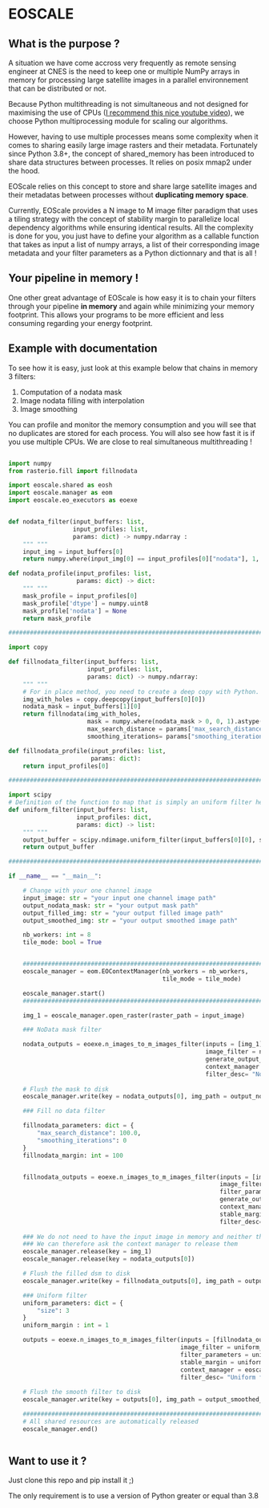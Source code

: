# EOSCALE

## What is the purpose ?

A situation we have come accross very frequently as remote sensing engineer at CNES is the need to keep one or multiple NumPy arrays in memory for processing large satellite images in a parallel environnement that can be distributed or not.

Because Python multithreading is not simultaneous and not designed for maximising the use of CPUs ([I recommend this nice youtube video](https://www.youtube.com/watch?v=AZnGRKFUU0c)), we choose Python multiprocessing module for scaling our algorithms.

However, having to use multiple processes means some complexity when it comes to sharing easily large image rasters and their metadata. Fortunately since Python 3.8+, the concept of shared_memory has been introduced to share data structures between processes. It relies on posix mmap2 under the hood.

EOScale relies on this concept to store and share large satellite images and their metadatas between processes without **duplicating memory space**.

Currently, EOScale provides a N image to M image filter paradigm that uses a tiling strategy with the concept of stability margin to parallelize local dependency algorithms while ensuring identical results. All the complexity is done for you, you just have to define your algorithm as a callable function that takes as input a list of numpy arrays, a list of their corresponding image metadata and your filter parameters as a Python dictionnary and that is all !

## Your pipeline in memory !

One other great advantage of EOScale is how easy it is to chain your filters through your pipeline **in memory** and again while minimizing your memory footprint. This allows your programs to be more efficient and less consuming regarding your energy footprint. 

## Example with documentation

To see how it is easy, just look at this example below that chains in memory 3 filters:
1. Computation of a nodata mask
1. Image nodata filling with interpolation
1. Image smoothing

You can profile and monitor the memory consumption and you will see that no duplicates are stored for each process. You will also see how fast it is if you use multiple CPUs. We are close to real simultaneous multithreading !

```python

import numpy
from rasterio.fill import fillnodata

import eoscale.shared as eosh
import eoscale.manager as eom
import eoscale.eo_executors as eoexe


def nodata_filter(input_buffers: list, 
                  input_profiles: list, 
                  params: dict) -> numpy.ndarray :
    """ """
    input_img = input_buffers[0]
    return numpy.where(input_img[0] == input_profiles[0]["nodata"], 1, 0 ).astype(numpy.uint8)

def nodata_profile(input_profiles: list,
                   params: dict) -> dict:
    """ """
    mask_profile = input_profiles[0]
    mask_profile['dtype'] = numpy.uint8
    mask_profile['nodata'] = None
    return mask_profile

###############################################################################################

import copy

def fillnodata_filter(input_buffers: list,
                      input_profiles: list,
                      params: dict) -> numpy.ndarray:
    """ """
    # For in place method, you need to create a deep copy with Python.
    img_with_holes = copy.deepcopy(input_buffers[0][0])
    nodata_mask = input_buffers[1][0]
    return fillnodata(img_with_holes, 
                      mask = numpy.where(nodata_mask > 0, 0, 1).astype(numpy.uint8), 
                      max_search_distance = params['max_search_distance'],
                      smoothing_iterations= params["smoothing_iterations"])

def fillnodata_profile(input_profiles: list,
                       params: dict):
    return input_profiles[0]

###############################################################################################

import scipy
# Definition of the function to map that is simply an uniform filter here
def uniform_filter(input_buffers: list, 
                   input_profiles: dict, 
                   params: dict) -> list:
    """ """
    output_buffer = scipy.ndimage.uniform_filter(input_buffers[0][0], size=params["size"])
    return output_buffer

##############################################################################################

if __name__ == "__main__":

    # Change with your one channel image
    input_image: str = "your input one channel image path"
    output_nodata_mask: str = "your output mask path"
    output_filled_img: str = "your output filled image path"
    output_smoothed_img: str = "your output smoothed image path"

    nb_workers: int = 8
    tile_mode: bool = True


    #############################################################################################################################
    eoscale_manager = eom.EOContextManager(nb_workers = nb_workers, 
                                           tile_mode = tile_mode)

    eoscale_manager.start()
    #############################################################################################################################

    img_1 = eoscale_manager.open_raster(raster_path = input_image)

    ### NoData mask filter

    nodata_outputs = eoexe.n_images_to_m_images_filter(inputs = [img_1],
                                                       image_filter = nodata_filter,
                                                       generate_output_profiles = nodata_profile,
                                                       context_manager = eoscale_manager,
                                                       filter_desc= "Nodata processing...")
    
    # Flush the mask to disk
    eoscale_manager.write(key = nodata_outputs[0], img_path = output_nodata_mask)

    ### Fill no data filter

    fillnodata_parameters: dict = {
        "max_search_distance": 100.0,
        "smoothing_iterations": 0
    }
    fillnodata_margin: int = 100


    fillnodata_outputs = eoexe.n_images_to_m_images_filter(inputs = [img_1, nodata_outputs[0]],
                                                           image_filter = fillnodata_filter,
                                                           filter_parameters = fillnodata_parameters,
                                                           generate_output_profiles = fillnodata_profile,
                                                           context_manager = eoscale_manager,
                                                           stable_margin = fillnodata_margin,
                                                           filter_desc= "Fill nodata processing...")
    
    ### We do not need to have the input image in memory and neither the mask for the next filter
    ### We can therefore ask the context manager to release them
    eoscale_manager.release(key = img_1)
    eoscale_manager.release(key = nodata_outputs[0])

    # Flush the filled dsm to disk
    eoscale_manager.write(key = fillnodata_outputs[0], img_path = output_filled_img)

    ### Uniform filter
    uniform_parameters: dict = {
        "size": 3
    }
    uniform_margin : int = 1

    outputs = eoexe.n_images_to_m_images_filter(inputs = [fillnodata_outputs[0]], 
                                                image_filter = uniform_filter,
                                                filter_parameters = uniform_parameters,
                                                stable_margin = uniform_margin,
                                                context_manager = eoscale_manager,
                                                filter_desc= "Uniform filter processing...")
    
    # Flush the smooth filter to disk
    eoscale_manager.write(key = outputs[0], img_path = output_smoothed_img)

    #############################################################################################################################
    # All shared resources are automatically released
    eoscale_manager.end()



```

## Want to use it ?

Just clone this repo and pip install it ;)

The only requirement is to use a version of Python greater or equal than 3.8




